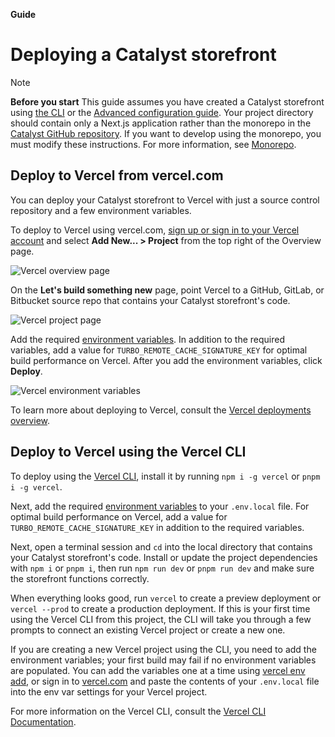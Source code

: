 **Guide**
# Deploying a Catalyst storefront

> [!NOTE]
> **Before you start**
> This guide assumes you have created a Catalyst storefront using [the CLI](/docs/cli.md) or the [Advanced configuration guide](/docs/environment-variables.md). Your project directory should contain only a Next.js application rather than the monorepo in the [Catalyst GitHub repository](https://github.com/bigcommerce/catalyst). If you want to develop using the monorepo, you must modify these instructions. For more information, see [Monorepo](/docs/monorepo.md).

## Deploy to Vercel from vercel.com

You can deploy your Catalyst storefront to Vercel with just a source control repository and a few environment variables.

To deploy to Vercel using vercel.com, [sign up or sign in to your Vercel account](https://vercel.com/signup) and select **Add New... > Project** from the top right of the Overview page.

![Vercel overview page](https://storage.googleapis.com/bigcommerce-production-dev-center/images/catalyst/deployment-vercel-overview.jpg)

On the **Let's build something new** page, point Vercel to a GitHub, GitLab, or Bitbucket source repo that contains your Catalyst storefront's code. 

![Vercel project page](https://storage.googleapis.com/bigcommerce-production-dev-center/images/catalyst/deployment-vercel-project-page.jpg)

Add the required [environment variables](/docs/environment-variables.md). In addition to the required variables, add a value for `TURBO_REMOTE_CACHE_SIGNATURE_KEY` for optimal build performance on Vercel. After you add the environment variables, click **Deploy**.

![Vercel environment variables](https://storage.googleapis.com/bigcommerce-production-dev-center/images/catalyst/deployment-vercel-environment-variables.jpg)

To learn more about deploying to Vercel, consult the [Vercel deployments overview](https://vercel.com/docs/deployments/overview).

## Deploy to Vercel using the Vercel CLI

To deploy using the [Vercel CLI](https://vercel.com/docs/cli), install it by running `npm i -g vercel` or `pnpm i -g vercel`.

Next, add the required [environment variables](/docs/environment-variables.md) to your `.env.local` file. For optimal build performance on Vercel, add a value for `TURBO_REMOTE_CACHE_SIGNATURE_KEY` in addition to the required variables.

Next, open a terminal session and `cd` into the local directory that contains your Catalyst storefront's code. Install or update the project dependencies with `npm i` or `pnpm i`, then run `npm run dev` or `pnpm run dev` and make sure the storefront functions correctly.

When everything looks good, run `vercel` to create a preview deployment or `vercel --prod` to create a production deployment. If this is your first time using the Vercel CLI from this project, the CLI will take you through a few prompts to connect an existing Vercel project or create a new one.

If you are creating a new Vercel project using the CLI, you need to add the environment variables; your first build may fail if no environment variables are populated. You can add the variables one at a time using [vercel env add](https://vercel.com/docs/cli/env), or sign in to [vercel.com](https://vercel.com) and paste the contents of your `.env.local` file into the env var settings for your Vercel project.

For more information on the Vercel CLI, consult the [Vercel CLI Documentation](https://vercel.com/docs/cli).
